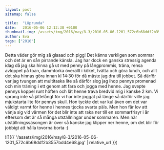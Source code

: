 ```yaml
---
layout: post
sitemap: false

title:  "Löprunda"
date:   2016-05-06 12:12:38 +0100
thumbnail-img: /assets/img/2016/may/8-3/2016-05-06-1201_572c6b68ddf2b3557bdd4e68.jpg
author: Eva
tags: ["2016"]
---
```


Detta väder gör mig så glaaad och pigg! Det känns verkligen som sommar och det är en sån pirrande känsla. Jag har dock en ganska stressig agenda idag då jag ska hinna gå ut med penny på långprommis, träna, rensa avloppet på toan, dammtorka överallt i köket, tvätta och göra lunch, och allt det ska hinnas göra innan kl 14:30 för då måste jag dra till jobbet. Så därför var jag tvungen att multitaska lite så därför slog jag ihop pennys promenad och min träning i ett genom att fara och jogga med henne. Jag svepte pennys koppel runt höften och lät henne trava bredvid mig i kanske 2 km. Vi sprang inte så jättelångt för vi har inte joggat på länge så därför ville jag mjukstarta lite för pennys skull. Hon tyckte det var kul även om det var väldigt varmt för henne i hennes tjocka svarta päls. Men hon får lov att vänja sig vid värmen för det blir inte att raka ner till en sommarfrisyr i år eftersom det är så många utställningar under sommaren. Men när utställningssäsongen är över så kanske jag klipper ner henne, om det blir för jobbigt att hålla tovorna borta :)

![]({{ '/assets/img/2016/may/8-3/2016-05-06-1201_572c6b68ddf2b3557bdd4e68.jpg'  | relative_url }})

